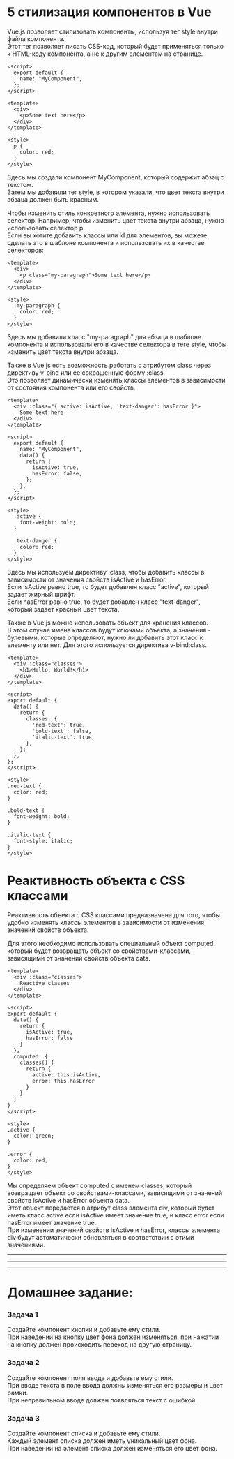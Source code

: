 # 5 стилизация компонентов в Vue

Vue.js позволяет стилизовать компоненты, используя тег style внутри файла компонента. \
Этот тег позволяет писать CSS-код, который будет применяться только к HTML-коду компонента, а не к другим элементам на странице.

```vue
<script>
  export default {
    name: "MyComponent",
  };
</script>

<template>
  <div>
    <p>Some text here</p>
  </div>
</template>

<style>
  p {
    color: red;
  }
</style>

```

Здесь мы создали компонент MyComponent, который содержит абзац с текстом.\
Затем мы добавили тег style, в котором указали, что цвет текста внутри абзаца должен быть красным.

Чтобы изменить стиль конкретного элемента, нужно использовать селектор. Например, чтобы изменить цвет текста внутри абзаца, нужно использовать селектор p.\
Если вы хотите добавить классы или id для элементов, вы можете сделать это в шаблоне компонента и использовать их в качестве селекторов:

```vue
<template>
  <div>
    <p class="my-paragraph">Some text here</p>
  </div>
</template>

<style>
  .my-paragraph {
    color: red;
  }
</style>
```

Здесь мы добавили класс "my-paragraph" для абзаца в шаблоне компонента и использовали его в качестве селектора в теге style, чтобы изменить цвет текста внутри абзаца.

Также в Vue.js есть возможность работать с атрибутом class через директиву v-bind или ее сокращенную форму :class. \
Это позволяет динамически изменять классы элементов в зависимости от состояния компонента или его свойств.

```vue
<template>
  <div :class="{ active: isActive, 'text-danger': hasError }">
    Some text here
  </div>
</template>

<script>
  export default {
    name: "MyComponent",
    data() {
      return {
        isActive: true,
        hasError: false,
      };
    },
  };
</script>

<style>
  .active {
    font-weight: bold;
  }

  .text-danger {
    color: red;
  }
</style>

```

Здесь мы используем директиву :class, чтобы добавить классы в зависимости от значения свойств isActive и hasError.\
Если isActive равно true, то будет добавлен класс "active", который задает жирный шрифт. \
Если hasError равно true, то будет добавлен класс "text-danger", который задает красный цвет текста.

Также в Vue.js можно использовать объект для хранения классов.\
В этом случае имена классов будут ключами объекта, а значения - булевыми, которые определяют, нужно ли добавить этот класс к элементу или нет. Для этого используется директива v-bind:class.

```vue
<template>
  <div :class="classes">
    <h1>Hello, World!</h1>
  </div>
</template>

<script>
export default {
  data() {
    return {
      classes: {
        'red-text': true,
        'bold-text': false,
        'italic-text': true,
      },
    };
  },
};
</script>

<style>
.red-text {
  color: red;
}

.bold-text {
  font-weight: bold;
}

.italic-text {
  font-style: italic;
}
</style>

```

# Реактивность объекта с CSS классами

Реактивность объекта с CSS классами предназначена для того, чтобы удобно изменять классы элементов в зависимости от изменения значений свойств объекта.

Для этого необходимо использовать специальный объект computed, который будет возвращать объект со свойствами-классами, зависящими от значений свойств объекта data.

```vue
<template>
  <div :class="classes">
    Reactive classes
  </div>
</template>

<script>
export default {
  data() {
    return {
      isActive: true,
      hasError: false
    }
  },
  computed: {
    classes() {
      return {
        active: this.isActive,
        error: this.hasError
      }
    }
  }
}
</script>

<style>
.active {
  color: green;
}

.error {
  color: red;
}
</style>

```

Мы определяем объект computed с именем classes, который возвращает объект со свойствами-классами, зависящими от значений свойств isActive и hasError объекта data.\
Этот объект передается в атрибут class элемента div, который будет иметь класс active если isActive имеет значение true, и класс error если hasError имеет значение true.\
При изменении значений свойств isActive и hasError, классы элемента div будут автоматически обновляться в соответствии с этими значениями.

________________________________
_______________________________
______________________________
# Домашнее задание:

### Задача 1
Создайте компонент кнопки и добавьте ему стили.\
При наведении на кнопку цвет фона должен изменяться, при нажатии на кнопку должен происходить переход на другую страницу.

### Задача 2
Создайте компонент поля ввода и добавьте ему стили.\
При вводе текста в поле ввода должны изменяться его размеры и цвет рамки.\
При неправильном вводе должен появляться текст с ошибкой.


### Задача 3
Создайте компонент списка и добавьте ему стили. \
Каждый элемент списка должен иметь уникальный цвет фона. \
При наведении на элемент списка должен изменяться его цвет фона.